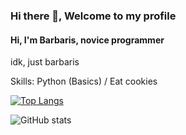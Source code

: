 ### Hi there 👋, Welcome to my profile
#### Hi, I'm Barbaris, novice programmer
idk, just barbaris

Skills: Python (Basics) / Еat cookies

[![Top Langs](https://github-readme-stats.vercel.app/api/top-langs/?username=barbarissss)](https://github.com/anuraghazra/github-readme-stats)

![GitHub stats](https://github-readme-stats.vercel.app/api?username=barbarissss&show_icons=true)

